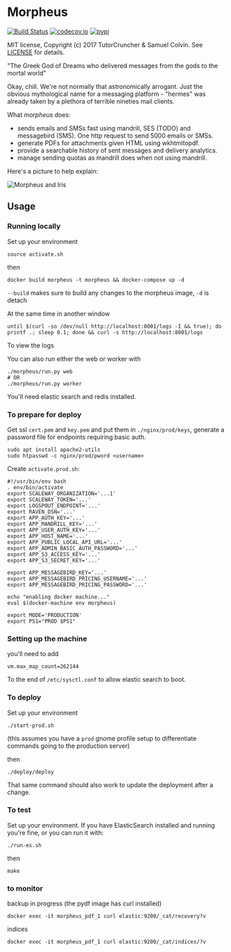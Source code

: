 # Morpheus

[![Build Status](https://travis-ci.org/tutorcruncher/morpheus.svg?branch=master)](https://travis-ci.org/tutorcruncher/morpheus)
[![codecov.io](https://codecov.io/gh/tutorcruncher/morpheus/branch/master/graph/badge.svg)](https://codecov.io/gh/tutorcruncher/morpheus)
[![pypi](https://img.shields.io/pypi/v/morpheus-mail.svg)](https://pypi.python.org/pypi/morpheus-mail)

MIT license, Copyright (c) 2017 TutorCruncher & Samuel Colvin. See [LICENSE](LICENSE) for details.

"The Greek God of Dreams who delivered messages from the gods to the mortal world"

Okay, chill. We're not normally that astronomically arrogant. Just the obvious mythological name for a messaging
platform - "hermes" was already taken by a plethora of terrible nineties mail clients.

What *morpheus* does:
* sends emails and SMSs fast using mandrill, SES (TODO) and messagebird (SMS). One http request to send 5000 emails or SMSs.
* generate PDFs for attachments given HTML using wkhtmltopdf.
* provide a searchable history of sent messages and delivery analytics.
* manage sending quotas as mandrill does when not using mandrill.

Here's a picture to help explain:

![Morpheus and Iris](https://raw.githubusercontent.com/tutorcruncher/morpheus/master/morpheus.png)

## Usage

### Running locally

Set up your environment

    source activate.sh

then

    docker build morpheus -t morpheus && docker-compose up -d
    
`--build` makes sure to build any changes to the morpheus image, `-d` is detach

At the same time in another window

    until $(curl -so /dev/null http://localhost:8001/logs -I && true); do printf .; sleep 0.1; done && curl -s http://localhost:8001/logs
    
To view the logs

You can also run either the web or worker with

    ./morpheus/run.py web
    # OR
    ./morpheus/run.py worker

You'll need elastic search and redis installed.

### To prepare for deploy

Get ssl `cert.pem` and `key.pem` and put them in `./nginx/prod/keys`, generate a password file for endpoints
requiring basic auth.

    sudo apt install apache2-utils
    sudo htpasswd -c nginx/prod/pword <username>

Create `activate.prod.sh`:

```shell
#!/usr/bin/env bash
. env/bin/activate
export SCALEWAY_ORGANIZATION='...1'
export SCALEWAY_TOKEN='...'
export LOGSPOUT_ENDPOINT='...'
export RAVEN_DSN='...'
export APP_AUTH_KEY='...'
export APP_MANDRILL_KEY='...'
export APP_USER_AUTH_KEY='...'
export APP_HOST_NAME='...'
export APP_PUBLIC_LOCAL_API_URL='...'
export APP_ADMIN_BASIC_AUTH_PASSWORD='...'
export APP_S3_ACCESS_KEY='...'
export APP_S3_SECRET_KEY='...'

export APP_MESSAGEBIRD_KEY='...'
export APP_MESSAGEBIRD_PRICING_USERNAME='...'
export APP_MESSAGEBIRD_PRICING_PASSWORD='...'

echo "enabling docker machine..."
eval $(docker-machine env morpheus)

export MODE='PRODUCTION'
export PS1="PROD $PS1"
```

### Setting up the machine

you'll need to add

```
vm.max_map_count=262144
```

To the end of `/etc/sysctl.conf` to allow elastic search to boot.

### To deploy

Set up your environment

    ./start-prod.sh

(this assumes you have a `prod` gnome profile setup to differentiate commands going to the production server)

then

    ./deploy/deploy

That same command should also work to update the deployment after a change.


### To test

Set up your environment. If you have ElasticSearch installed and running you're fine, or you can run it with:

    ./run-es.sh

then

    make

### to monitor

backup in progress (the pydf image has curl installed)

    docker exec -it morpheus_pdf_1 curl elastic:9200/_cat/recovery?v

indices
    
    docker exec -it morpheus_pdf_1 curl elastic:9200/_cat/indices/?v

